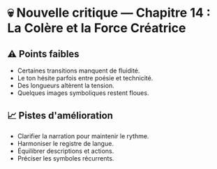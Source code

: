 # 💀 Nouvelle critique — Chapitre 14 : La Colère et la Force Créatrice

## ⚠️ Points faibles
- Certaines transitions manquent de fluidité.
- Le ton hésite parfois entre poésie et technicité.
- Des longueurs altèrent la tension.
- Quelques images symboliques restent floues.

## 📈 Pistes d'amélioration
- Clarifier la narration pour maintenir le rythme.
- Harmoniser le registre de langue.
- Équilibrer descriptions et actions.
- Préciser les symboles récurrents.
